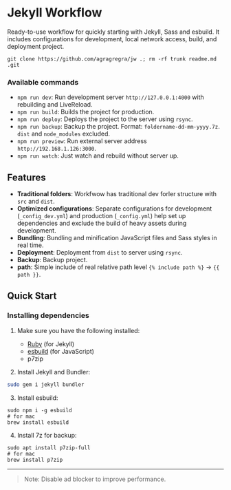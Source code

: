# Jekyll Workflow

Ready-to-use workflow for quickly starting with Jekyll, Sass and esbuild. It includes configurations for development, local network access, build, and deployment project.

```
git clone https://github.com/agragregra/jw .; rm -rf trunk readme.md .git
```

### Available commands
- ```npm run dev```: Run development server ```http://127.0.0.1:4000``` with rebuilding and LiveReload.
- ```npm run build```: Builds the project for production.
- ```npm run deploy```: Deploys the project to the server using ```rsync```.
- ```npm run backup```: Backup the project. Format: ```foldername-dd-mm-yyyy.7z```. ```dist``` and ```node_modules``` excluded.
- ```npm run preview```: Run external server address ```http://192.168.1.126:3000```.
- ```npm run watch```: Just watch and rebuild without server up.

## Features

- **Traditional folders**: Workfwow has traditional dev forler structure with ```src``` and ```dist```.
- **Optimized configurations**: Separate configurations for development (`_config_dev.yml`) and production (`_config.yml`) help set up dependencies and exclude the build of heavy assets during development.
- **Bundling**: Bundling and minification JavaScript files and Sass styles in real time.
- **Deployment**: Deployment from ```dist``` to server using `rsync`.
- **Backup**: Backup project.
- **path**: Simple include of real relative path level ```{% include path %}``` -> ```{{ path }}```.

## Quick Start

### Installing dependencies

1. Make sure you have the following installed:
   - [Ruby](https://www.ruby-lang.org/) (for Jekyll)
   - [esbuild](https://esbuild.github.io/) (for JavaScript)
   - p7zip

2. Install Jekyll and Bundler:
```bash
sudo gem i jekyll bundler
```

3. Install esbuild:
```
sudo npm i -g esbuild
# for mac
brew install esbuild
```

4. Install 7z for backup:
```
sudo apt install p7zip-full
# for mac
brew install p7zip
```

---

> Note: Disable ad blocker to improve performance.
